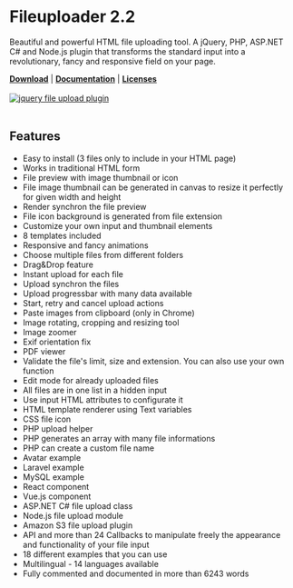 # Fileuploader 2.2
Beautiful and powerful HTML file uploading tool. A jQuery, PHP, ASP.NET C# and Node.js plugin that transforms the standard input into a revolutionary, fancy and responsive field on your page.

<a href="https://innostudio.de/fileuploader/"><b>Download</b></a> | <a href="https://innostudio.de/fileuploader/documentation/"><b>Documentation</b></a> | <a href="https://innostudio.de/fileuploader/documentation/#license"><b>Licenses</b></a>
<br><br>
<a href="https://innostudio.de/fileuploader/"><img src="https://innostudio.de/fileuploader/preview2.2.jpg" alt="jquery file upload plugin"></a>
<br><br>

Features
-------
<ul>
  <li>Easy to install (3 files only to include in your HTML page)</li>
  <li>Works in traditional HTML form</li>
  <li>File preview with image thumbnail or icon</li>
  <li>File image thumbnail can be generated in canvas to resize it perfectly for given width and height</li>
  <li>Render synchron the file preview</li>
  <li>File icon background is generated from file extension</li>
  <li>Customize your own input and thumbnail elements</li>
  <li>8 templates included</li>
  <li>Responsive and fancy animations</li>
  <li>Choose multiple files from different folders</li>
  <li>Drag&amp;Drop feature</li>
  <li>Instant upload for each file</li>
  <li>Upload synchron the files</li>
  <li>Upload progressbar with many data available</li>
  <li>Start, retry and cancel upload actions</li>
  <li>Paste images from clipboard (only in Chrome)</li>
  <li>Image rotating, cropping and resizing tool</li>
  <li>Image zoomer</li>
  <li>Exif orientation fix</li>
  <li>PDF viewer</li>
  <li>Validate the file's limit, size and extension. You can also use your own function</li>
  <li>Edit mode for already uploaded files</li>
  <li>All files are in one list in a hidden input</li>
  <li>Use input HTML attributes to configurate it</li>
  <li>HTML template renderer using Text variables</li>
  <li>CSS file icon</li>
  <li>PHP upload helper</li>
  <li>PHP generates an array with many file informations</li>
  <li>PHP can create a custom file name</li>
  <li>Avatar example</li>
  <li>Laravel example</li>
  <li>MySQL example</li>
  <li>React component</li>
  <li>Vue.js component</li>
  <li>ASP.NET C# file upload class</li>
  <li>Node.js file upload module</li>
  <li>Amazon S3 file upload plugin</li>
  <li>API and more than 24 Callbacks to manipulate freely the appearance and functionality of your file input</li>
  <li>18 different examples that you can use</li>
  <li>Multilingual - 14 languages available</li>
  <li>Fully commented and documented in more than 6243 words</li>
</ul>
